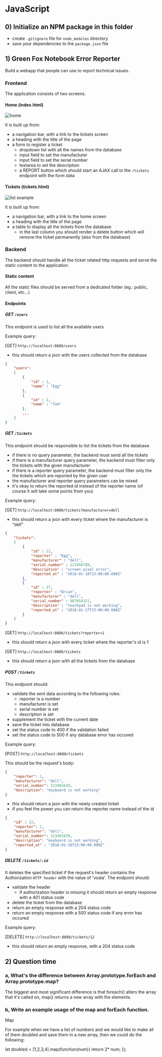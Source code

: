 # JavaScript

## 0) Initialize an NPM package in this folder

 -  create `.gitignore` file for `node_modules` directory
 -  save your dependencies to the `package.json` file

## 1) Green Fox Notebook Error Reporter

Build a webapp that people can use to report technical issues.

### Frontend

The application consists of two screens.

#### Home (index.html)

![home](assets/corsac-ori-form-js.png)

It is built up from:

 -  a navigation bar, with a link to the tickets screen
 -  a heading with the title of the page
 -  a form to register a ticket
     -  dropdown list with all the names from the database
     -  input field to set the manufacturer
     -  input field to set the serial number
     -  textarea to set the description
     -  a REPORT button which should start an AJAX call to the `/tickets` endpoint with the form data

#### Tickets (tickets.html)

![list example](assets/corsac-ori-list-js.png)

It is built up from:

 -  a navigation bar, with a link to the home screen
 -  a heading with the title of the page
 -  a table to display all the tickets from the database
     -  in the last column you should render a delete button which will remove the ticket permanently (also from the database)

### Backend

The backend should handle all the ticket related http requests and serve the static content to the application.

#### Static content

All the static files should be served from a dedicated folder (eg.: public, client, etc...)

#### Endpoints

##### GET `/users`

This endpoint is used to list all the available users

Example query:

[GET] `http://localhost:8080/users`

 -  this should return a json with the users collected from the database

```json
{
    "users":
    [
        {
            "id" : 1,
            "name" : "Egg"
        },
        {
            "id" : 2,
            "name" : "Tom"
        },
        ...
    ]
}
```

##### GET `/tickets`

This endpoint should be responsible to list the tickets from the database.

 -  if there is no query parameter, the backend must send all the tickets
 -  if there is a manufacturer query parameter, the backend must filter only the tickets with the given manufacturer
 -  if there is a reporter query parameter, the backend must filter only the the tickets which are reported by the given user
 -  the manufacturer and reporter query parameters can be mixed
 -  it's okay to return the reported id instead of the reporter name (of course it will take some points from you)

Example query:

[GET] `http://localhost:8080/tickets?manufacturer=dell`

 -  this should return a json with every ticket where the manufacturer is "dell"

```json
{
    "tickets":
    [
        {
            "id" : 21,
            "reporter" : "Egg",
            "manufacturer" : "dell",
            "serial_number" : 123456789,
            "description" : "screen pixel error",
            "reported_at" : "2018-01-10T23:00:00.000Z"
        },
        {
            "id" : 27,
            "reporter" : "Brian",
            "manufacturer" : "dell",
            "serial_number" : 987654321,
            "description" : "touchpad is not working",
            "reported_at" : "2018-01-17T23:00:00.000Z"
        }
    ]
}
```

[GET] `http://localhost:8080/tickets?reporter=1`

 -  this should return a json with every ticket where the reporter's id is 1


[GET] `http://localhost:8080/tickets`

 -  this should return a json with all the tickets from the database

##### POST `/tickets`

This endpoint should:

 -  validate the sent data according to the following rules:
     -  reporter is a number
     -  manufacturer is set
     -  serial number is set
     -  description is set
 -  supplement the ticket with the current date
 -  save the ticket into database
 -  set the status code to 400 if the validation failed
 -  set the status code to 500 if any database error has occured

Example query:

[POST] `http://localhost:8080/tickets`

This should be the request's body:

```json
{
    "reporter": 1,
    "manufacturer": "dell",
    "serial_number": 123481639,
    "description": "keyboard is not working"
}
```

 -  this should return a json with the newly created ticket
 -  if you feel the power you can return the reporter name instead of the id

```json
{
    "id" : 22,
    "reporter": 1,
    "manufacturer": "dell",
    "serial_number": 123481639,
    "description": "keyboard is not working",
    "reported_at" : "2018-01-18T23:00:00.000Z"
}
```

##### DELETE `/tickets/:id`

It deletes the specified ticket if the request's header contains the Authorization `HTTP header` with the value of 'voala'. The endpoint should:

 -  validate the header
     -  if authorization header is missing it should return an empty response with a 401 status code
 -  delete the ticket from the database
 -  return an empty response with a 204 status code
 -  return an empty response with a 500 status code if any error has occured

Example query:

[DELETE] `http://localhost:8080/tickets/12`

 -  this should return an empty response, with a 204 status code

## 2) Question time

### a, What's the difference between Array.prototype.forEach and Array.prototype.map?
The biggest and most significant difference is that foreach() alters the array that it's called on, map() returns a new array with the elements.

### b, Write an example usage of the map and forEach function.

Map

For example when we have a list of numbers and we would like to make all of them doubled and save them in a new array, then we could do the following:

let doubled = [1,2,3,4].map(function(num){
  return 2* num;
});
